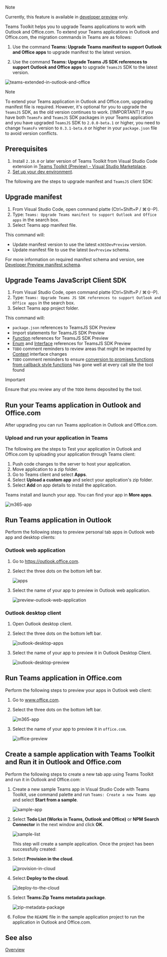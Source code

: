 > [!NOTE]
> Currently, this feature is available in [developer preview](https://docs.microsoft.com/en-us/microsoftteams/platform/resources/dev-preview/developer-preview-intro) only.

Teams Toolkit helps you to upgrade Teams applications to work with Outlook and Office.com. To extend your Teams applications in Outlook and Office.com, the migration commands in Teams are as follows:

1. Use the command **Teams: Upgrade Teams manifest to support Outlook and Office apps** to upgrade manifest to the latest version.

1. Use the command **Teams: Upgrade Teams JS SDK references to support Outlook and Office apps** to upgrade `TeamsJS` SDK to the latest version.

![teams-extended-in-outlook-and-office](https://user-images.githubusercontent.com/37978464/141744549-6cbec5fc-238e-4291-afa0-d3b526e9aba2.png)

> [!NOTE]
> To extend your Teams application in Outlook and Office.com, upgrading manifest file is required. However, it's optional for you to upgrade the `TeamsJS` SDK, as the old version continues to work.
> [!IMPORTANT]
> If you have both `TeamsFx` and `TeamsJS` SDK packages in your Teams application and you have upgraded `TeamsJS` SDK to `2.0.0-beta.1` or higher, you need to change `TeamsFx` version to `0.3.1-beta.0` or higher in your `package.json` file to avoid version conflicts.
## Prerequisites

1. Install `2.10.0` or later version of Teams Toolkit from Visual Studio Code extension in [Teams Toolkit (Preview) - Visual Studio Marketplace](https://marketplace.visualstudio.com/items?itemName=TeamsDevApp.ms-teams-vscode-extension).
1. [Set up your dev environment](https://docs.microsoft.com/en-us/microsoftteams/platform/m365-apps/prerequisites).

The following are the steps to upgrade manifest and `TeamsJS` client SDK:

## Upgrade manifest

1. From Visual Studio Code, open command platte (Ctrl+Shift+P / ⌘⇧-P).
1. Type: `Teams: Upgrade Teams manifest to support Outlook and Office apps` in the search box.
1. Select Teams app manifest file.

This command will:

* Update manifest version to use the latest `m365DevPreview` version.
* Update manifest file to use the latest `DevPreview` schema.

For more information on required manifest schema and version, see [Developer Preview manifest schema](https://docs.microsoft.com/en-us/microsoftteams/platform/resources/schema/manifest-schema-dev-preview).

## Upgrade Teams JavaScript Client SDK

1. From Visual Studio Code, open command platte (Ctrl+Shift+P / ⌘⇧-P).
1. Type: `Teams: Upgrade Teams JS SDK references to support Outlook and Office apps` in the search box.
1. Select Teams app project folder.

This command will:

* `package.json` references to TeamsJS SDK Preview
* Import statements for TeamsJS SDK Preview
* [Function](https://docs.microsoft.com/en-us/microsoftteams/platform/m365-apps/using-teams-client-sdk-preview?tabs=manifest-teams-toolkit%2Cjavascript#apis-organized-into-capabilities) references for TeamsJS SDK Preview
* [Enum](https://docs.microsoft.com/en-us/microsoftteams/platform/m365-apps/using-teams-client-sdk-preview?tabs=manifest-teams-toolkit%2Cjavascript#apis-organized-into-capabilities) and [Interface](https://docs.microsoft.com/en-us/microsoftteams/platform/m365-apps/using-teams-client-sdk-preview?tabs=manifest-teams-toolkit%2Cjavascript#apis-organized-into-capabilities) references for TeamsJS SDK Preview
* `TODO` comment reminders to review areas that might be impacted by [Context](https://docs.microsoft.com/en-us/microsoftteams/platform/m365-apps/using-teams-client-sdk-preview?tabs=manifest-teams-toolkit%2Cjavascript#updates-to-the-context-interface) interface changes
* `TODO` comment reminders to ensure [conversion to promises functions from callback style functions](https://docs.microsoft.com/en-us/microsoftteams/platform/m365-apps/using-teams-client-sdk-preview?tabs=manifest-teams-toolkit%2Cjavascript#callbacks-converted-to-promises) has gone well at every call site the tool found

> [!IMPORTANT]
> Ensure that you review any of the `TODO` items deposited by the tool.
## Run your Teams application in Outlook and Office.com

After upgrading you can run Teams application in Outlook and Office.com.

### Upload and run your application in Teams

The following are the steps to Test your application in Outlook and Office.com by uploading your application through Teams client:

1. Push code changes to the server to host your application.
1. Move application to a zip folder.
1. Go to Teams client and select **Apps**.
1. Select **Upload a custom app** and select your application's zip folder.
1. Select **Add** on app details to install the application.

Teams install and launch your app. You can find your app in **More apps**.

 ![m365-app](https://user-images.githubusercontent.com/37978464/141746527-529498db-99b5-4166-be47-979bf8e6b099.png)

## Run Teams application in Outlook

Perform the following steps to preview personal tab apps in Outlook web app and desktop clients:

### Outlook web application

1. Go to https://outlook.office.com.
1. Select the three dots on the bottom left bar.

    ![apps](https://user-images.githubusercontent.com/37978464/141746576-8b8d4723-9189-4877-b391-2e463812c01c.png)

1. Select the name of your app to preview in Outlook web application.

    ![preview-outlook-web-application](https://user-images.githubusercontent.com/37978464/141746688-92203045-d320-4e34-a5eb-e9a21fd65877.png)

### Outlook desktop client

1. Open Outlook desktop client.
1. Select the three dots on the bottom left bar.

     ![outlook-desktop-apps](https://user-images.githubusercontent.com/37978464/141746859-29e27347-d2d8-4295-a21d-ad32e24b3d53.png)

1. Select the name of your app to preview it in Outlook Desktop Client.

     ![outlook-desktop-preview](https://user-images.githubusercontent.com/37978464/141746889-2e7565a4-f1ae-4de7-8f4d-238e7bdf5bbb.png)

## Run Teams application in Office.com

Perform the following steps to preview your apps in Outlook web client:

1. Go to www.office.com.
1. Select the three dots on the bottom left bar.

    ![m365-app](https://user-images.githubusercontent.com/37978464/141746527-529498db-99b5-4166-be47-979bf8e6b099.png)

1. Select the name of your app to preview it in `office.com`.

    ![office-preview](https://user-images.githubusercontent.com/37978464/141746981-172541a9-5c2c-42a5-a356-e9fa25fb3a28.png)

## Create a sample application with Teams Toolkit and Run it in Outlook and Office.com

Perform the following steps to create a new tab app using Teams Toolkit and run it in Outlook and Office.com:

1. Create a new sample Teams app in Visual Studio Code with Teams Toolkit, use command palette and run `Teams: Create a new Teams app` and select **Start from a sample**.

    ![sample-app](https://user-images.githubusercontent.com/37978464/141747054-62a8fddc-429f-4b67-b0a6-1d56906ff069.png)

1. Select **Todo List (Works in Teams, Outlook and Office)** or **NPM Search Connector** in the next window and click **OK**.

    ![sample-list](https://user-images.githubusercontent.com/37978464/141747102-1d4457c0-98f0-4ba4-ad8a-fc32307a4a45.png)

    This step will create a sample application. Once the project has been successfully created:

1. Select **Provision in the cloud**.

    ![provision-in-cloud](https://user-images.githubusercontent.com/37978464/141747144-667a75e0-370c-403e-8ebc-4e961f4de913.png)

1. Select **Deploy to the cloud**.

    ![deploy-to-the-cloud](https://user-images.githubusercontent.com/37978464/141747202-d559bc72-f57b-4ff9-a2b9-d3e313eb168f.png)

1. Select **Teams:Zip Teams metadata package**.

    ![zip-metadata-package](https://user-images.githubusercontent.com/37978464/141747243-bb97ab3e-028e-4ad0-bf95-3bf22d2b267f.png)
1. Follow the `README` file in the sample application project to run the application in Outlook and Office.com.

## See also

[Overview](https://docs.microsoft.com/en-us/windows/uwp/m365-apps/overview)